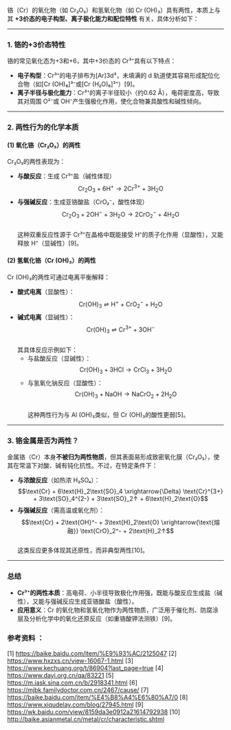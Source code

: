 铬（Cr）的氧化物（如 Cr₂O₃）和氢氧化物（如 Cr (OH)₃）具有两性，本质上与其 **+3价态的电子构型、离子极化能力和配位特性** 有关，具体分析如下：

---

### **1. 铬的+3价态特性**
铬的常见氧化态为+3和+6，其中+3价态的 Cr³⁺具有以下特点：
- **电子构型**：Cr³⁺的电子排布为[Ar]3d³，未填满的 d 轨道使其容易形成配位化合物（如[Cr (OH)₆]³⁻或[Cr (H₂O)₆]³⁺）[9]。
- **离子半径与极化能力**：Cr³⁺的离子半径较小（约0.62 Å），电荷密度高，导致其对周围 O²⁻或 OH⁻产生强极化作用，使化合物兼具酸性和碱性倾向。

---

### **2. 两性行为的化学本质**
#### **(1) 氧化铬（Cr₂O₃）的两性**
Cr₂O₃的两性表现为：
- **与酸反应**：生成 Cr³⁺盐（碱性体现）  
  $$\text{Cr}_2\text{O}_3 + 6\text{H}^+ \rightarrow 2\text{Cr}^{3+} + 3\text{H}_2\text{O}$$  
- **与强碱反应**：生成亚铬酸盐（CrO₂⁻，酸性体现）  
  $$\text{Cr}_2\text{O}_3 + 2\text{OH}^- + 3\text{H}_2\text{O} \rightarrow 2\text{CrO}_2^- + 4\text{H}_2\text{O}$$  
  这种双重反应性源于 Cr³⁺在晶格中既能接受 H⁺的质子化作用（显酸性），又能释放 H⁺（显碱性）[9]。

#### **(2) 氢氧化铬（Cr (OH)₃）的两性**
Cr (OH)₃的两性可通过电离平衡解释：  
- **酸式电离**（显酸性）：  
  $$\text{Cr(OH)}_3 \rightleftharpoons \text{H}^+ + \text{CrO}_2^- + \text{H}_2\text{O}$$  
- **碱式电离**（显碱性）：  
  $$\text{Cr(OH)}_3 \rightleftharpoons \text{Cr}^{3+} + 3\text{OH}^-$$  
  其具体反应示例如下：  
  - 与盐酸反应（显碱性）：  
    $$\text{Cr(OH)}_3 + 3\text{HCl} \rightarrow \text{CrCl}_3 + 3\text{H}_2\text{O}$$  
  - 与氢氧化钠反应（显酸性）：  
    $$\text{Cr(OH)}_3 + \text{NaOH} \rightarrow \text{NaCrO}_2 + 2\text{H}_2\text{O}$$  
  这种两性行为与 Al (OH)₃类似，但 Cr (OH)₃的酸性更弱[5]。

---

### **3. 铬金属是否为两性？**
金属铬（Cr）本身**不被归为两性物质**，但其表面易形成致密氧化膜（Cr₂O₃），使其在常温下对酸、碱有钝化抗性。不过，在特定条件下：
- **与浓酸反应**（如热浓 H₂SO₄）：  
  $$\text{Cr} + 6\text{H}_2\text{SO}_4 \xrightarrow{\Delta} \text{Cr}^{3+} + 3\text{SO}_4^{2-} + 3\text{SO}_2↑ + 6\text{H}_2\text{O}$$  
- **与强碱反应**（需高温或氧化剂）：  
  $$\text{Cr} + 2\text{OH}^- + 3\text{H}_2\text{O} \xrightarrow{\text{熔融}} \text{CrO}_2^- + 2\text{H}_2↑$$  
  这类反应更多体现其还原性，而非典型两性[10]。

---

### **总结**
- **Cr³⁺的两性本质**：高电荷、小半径导致极化作用强，既能与酸反应生成盐（碱性），又能与强碱反应生成亚铬酸盐（酸性）。
- **应用意义**：Cr 的氧化物和氢氧化物作为两性物质，广泛用于催化剂、防腐涂层及分析化学中的氧化还原反应（如重铬酸钾法测铁）[9]。

### 参考资料 ：
[1] https://baike.baidu.com/item/%E9%93%AC/2125047
[2] https://www.hxzxs.cn/view-16067-1.html
[3] https://www.kechuang.org/t/86904?last_page=true
[4] https://www.dayi.org.cn/qa/83221
[5] https://m.iask.sina.com.cn/b/2918341.html
[6] https://mjbk.familydoctor.com.cn/2467/cause/
[7] https://baike.baidu.com/item/%E4%B8%A4%E6%80%A7/0
[8] https://www.xiqudelay.com/blog/27945.html
[9] https://wk.baidu.com/view/8159da3e0912a21614792938
[10] http://baike.asianmetal.cn/metal/cr/characteristic.shtml